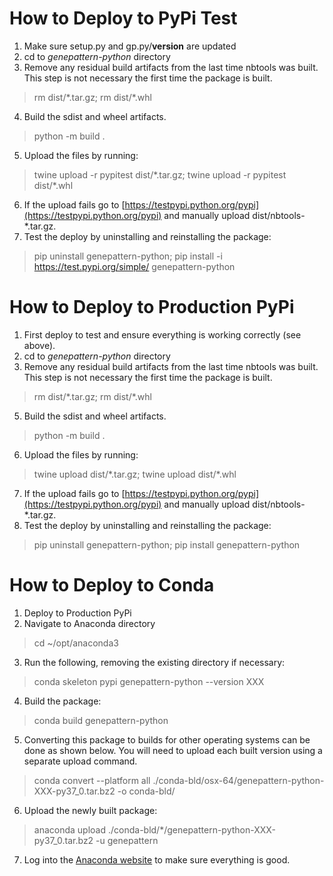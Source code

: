 # How to Deploy to PyPi Test

1. Make sure setup.py and gp.py/__version__ are updated
2. cd to *genepattern-python* directory
3. Remove any residual build artifacts from the last time nbtools was built. This step is not necessary the first time the package is built.
> rm dist/\*.tar.gz; rm dist/\*.whl
4. Build the sdist and wheel artifacts.
> python -m build .
5. Upload the files by running:
> twine upload -r pypitest dist/\*.tar.gz; twine upload -r pypitest dist/\*.whl
6. If the upload fails go to [https://testpypi.python.org/pypi](https://testpypi.python.org/pypi) and manually upload dist/nbtools-*.tar.gz.
7. Test the deploy by uninstalling and reinstalling the package: 
> pip uninstall genepattern-python;
> pip install -i https://test.pypi.org/simple/ genepattern-python
> 
# How to Deploy to Production PyPi

1. First deploy to test and ensure everything is working correctly (see above).
2. cd to *genepattern-python* directory
4. Remove any residual build artifacts from the last time nbtools was built. This step is not necessary the first time the package is built.
> rm dist/\*.tar.gz; rm dist/\*.whl
5. Build the sdist and wheel artifacts.
> python -m build .
6. Upload the files by running:
> twine upload dist/\*.tar.gz; twine upload dist/\*.whl
7. If the upload fails go to [https://testpypi.python.org/pypi](https://testpypi.python.org/pypi) and manually upload dist/nbtools-*.tar.gz.
8. Test the deploy by uninstalling and reinstalling the package: 
> pip uninstall genepattern-python;
> pip install genepattern-python
> 
# How to Deploy to Conda

1. Deploy to Production PyPi
2. Navigate to Anaconda directory
> cd ~/opt/anaconda3
3. Run the following, removing the existing directory if necessary:
> conda skeleton pypi genepattern-python --version XXX
4. Build the package:
> conda build genepattern-python
5. Converting this package to builds for other operating systems can be done as shown below. You will need to upload each
built version using a separate upload command.
> conda convert --platform all ./conda-bld/osx-64/genepattern-python-XXX-py37_0.tar.bz2 -o conda-bld/
6. Upload the newly built package:
> anaconda upload ./conda-bld/*/genepattern-python-XXX-py37_0.tar.bz2 -u genepattern
7. Log into the [Anaconda website](https://anaconda.org/) to make sure everything is good.